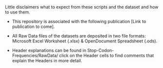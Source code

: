 Little disclaimers what to expect from these scripts and the dataset and how to use them. 

- This repository is associated with the following publication [Link to publication to come]. 

- All Raw Data files of the datasets are deposited in two file formats: Microsoft Excel Worksheet (.xlsx) & OpenDocument Spreadsheet (.ods).

- Header explanations can be found in Stop-Codon-Frequencies/RawData/ click on the Header cells to find comments that explain the Headers in more detail.

